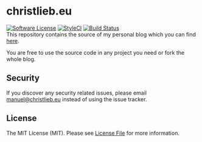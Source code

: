 # christlieb.eu
[![Software License](https://img.shields.io/badge/license-MIT-brightgreen.svg?style=flat-square)](LICENSE.md)
[![StyleCI](https://styleci.io/repos/120960044/shield?branch=master)](https://styleci.io/repos/120960044)
[![Build Status](https://travis-ci.org/bambamboole/christlieb.eu.svg?branch=master)](https://travis-ci.org/bambamboole/christlieb.eu)  
This repository contains the source of my personal blog which you can find [here](https://christlieb.eu).  

You are free to use the source code in any project you need or fork the whole blog.

## Security
If you discover any security related issues, please email manuel@christlieb.eu instead of using the issue tracker.

## License

The MIT License (MIT). Please see [License File](LICENSE.md) for more information.
